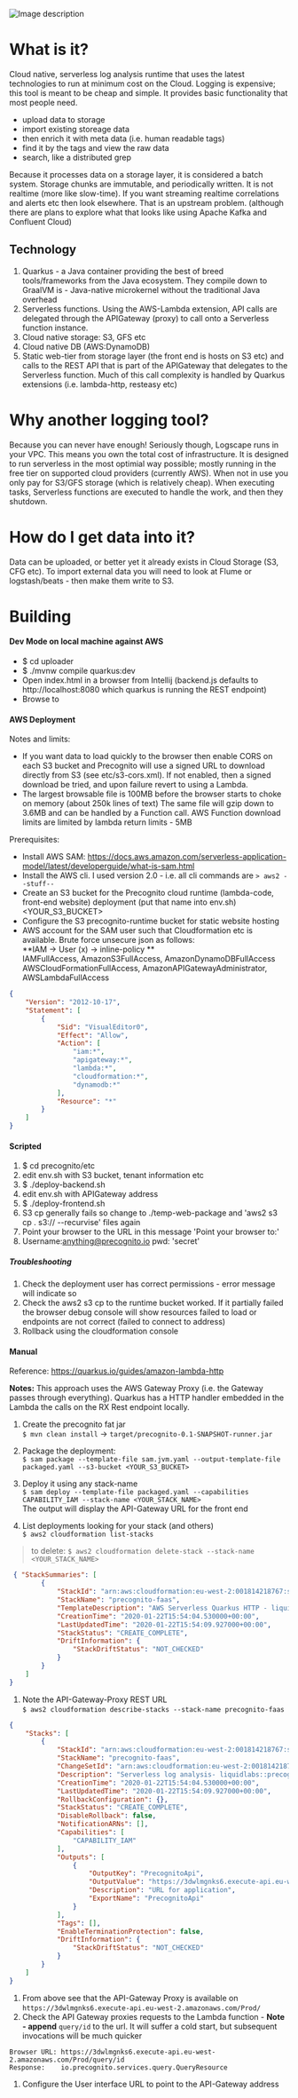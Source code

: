 
![Image description](img/precog-logo.png)

# What is it?

Cloud native, serverless log analysis runtime that uses the latest technologies to run at minimum cost on the Cloud. 
Logging is expensive; this tool is meant to be cheap and simple. It provides basic 
functionality that most people need. 
* upload data to storage
* import existing storeage data
* then enrich it with meta data (i.e. human readable tags)
* find it by the tags and view the raw data
* search, like a distributed grep

Because it processes data on a storage layer, it is considered a batch system. 
Storage chunks are immutable, and periodically written. It is not realtime (more like slow-time). 
If you want streaming realtime correlations and alerts etc then look elsewhere. That is an upstream problem.
 (although there are plans to explore what that looks like using Apache Kafka and Confluent Cloud) 

## Technology
1. Quarkus - a Java container providing the best of breed tools/frameworks from the Java ecosystem. They compile down to GraalVM is - Java-native microkernel without the traditional Java overhead
2. Serverless functions. Using the AWS-Lambda extension, API calls are delegated through the APIGateway (proxy) to call onto a Serverless function instance.
3. Cloud native storage: S3, GFS etc
4. Cloud native DB (AWS:DynamoDB)
5. Static web-tier from storage layer (the front end is hosts on S3 etc) and calls to the REST API
 that is part of the APIGateway that delegates to the Serverless function. Much of this call complexity is handled by Quarkus extensions (i.e. lambda-http, resteasy etc)

# Why another logging tool?

Because you can never have enough! 
Seriously though, Logscape runs in your VPC. This means you own the total 
cost of infrastructure. It is designed to run serverless in the most optimial 
way possible; mostly running in the free tier on supported cloud providers
 (currently AWS). When not in use you only pay for S3/GFS storage (which is relatively cheap). 
 When executing tasks, Serverless functions are executed to handle the work, and then they shutdown.
 
 

# How do I get data into it?
Data can be uploaded, or better yet it already exists in Cloud Storage (S3, CFG etc). To import external data you will need to look at Flume or logstash/beats - then make them write to S3.


# Building

#### Dev Mode on local machine against AWS
* $ cd uploader
* $ ./mvnw compile quarkus:dev
* Open index.html in a browser from Intellij (backend.js defaults to http://localhost:8080 which quarkus is running the REST endpoint)
* Browse to 


#### AWS Deployment

Notes and limits: 
- If you want data to load quickly to the browser then enable CORS on each S3 bucket and 
Precognito will use a signed URL to download directly from S3 (see etc/s3-cors.xml). 
If not enabled, then a signed download be tried, and upon failure revert to using a Lambda.
- The largest browsable file is 100MB before the browser starts to choke on memory (about 250k lines of text) 
The same file will gzip down to 3.6MB and can be handled by a Function call. AWS Function download limits are limited by lambda return limits -  5MB   

Prerequisites: 
- Install AWS SAM: https://docs.aws.amazon.com/serverless-application-model/latest/developerguide/what-is-sam.html
- Install the AWS cli. I used version 2.0 - i.e. all cli commands are `> aws2 --stuff--`
- Create an S3 bucket for the Precognito cloud runtime (lambda-code, front-end website) deployment (put that name into env.sh) <YOUR_S3_BUCKET>
- Configure the S3 precognito-runtime bucket for static website hosting
- AWS account for the SAM user such that Cloudformation etc is available. Brute force unsecure json as follows: <br>
    **IAM -> User (x) -> inline-policy ** <BR>
    IAMFullAccess,   AmazonS3FullAccess,  AmazonDynamoDBFullAccess  
    AWSCloudFormationFullAccess,  AmazonAPIGatewayAdministrator, AWSLambdaFullAccess

```json
{
    "Version": "2012-10-17",
    "Statement": [
        {
            "Sid": "VisualEditor0",
            "Effect": "Allow",
            "Action": [
                "iam:*",
                "apigateway:*",
                "lambda:*",
                "cloudformation:*",
                "dynamodb:*"
            ],
            "Resource": "*"
        }
    ]
}
```

#### Scripted
1. $ cd precognito/etc
1. edit env.sh with S3 bucket, tenant information etc
1. $ ./deploy-backend.sh
1. edit env.sh with APIGateway address
1. $ ./deploy-frontend.sh 
1. S3 cp generally fails so change to ./temp-web-package and 'aws2 s3 cp . s3://<BUCKET> --recurvise' files again
1. Point your browser to the URL in this message 'Point your browser to:'
1. Username:anything@precognito.io pwd: 'secret'

##### Troubleshooting
1. Check the deployment user has correct permissions - error message will indicate so
1. Check the aws2 s3 cp to the runtime bucket worked. If it partially failed the browser debug console will show resources failed to load or endpoints are not correct (failed to connect to address)
1. Rollback using the cloudformation console

#### Manual

Reference: https://quarkus.io/guides/amazon-lambda-http


**Notes:**
This approach uses the AWS Gateway Proxy (i.e. the Gateway passes through everything). Quarkus has a HTTP handler embedded in the Lambda the calls on the RX Rest endpoint locally.
1. Create the precognito fat jar <br>
 `$ mvn clean install` ->
 `target/precognito-0.1-SNAPSHOT-runner.jar`<br>
1. Package the deployment:<br>
 `$ sam package --template-file sam.jvm.yaml --output-template-file packaged.yaml --s3-bucket <YOUR_S3_BUCKET>`
1. Deploy it using any stack-name<br>
`$ sam deploy --template-file packaged.yaml --capabilities CAPABILITY_IAM --stack-name <YOUR_STACK_NAME>`<br>
The output will display the API-Gateway URL for the front end

1. List deployments looking for your stack (and others)<br>
`$ aws2 cloudformation list-stacks`<br>
> to delete: 
> `$ aws2 cloudformation delete-stack --stack-name <YOUR_STACK_NAME>`

```json
 { "StackSummaries": [
        {
            "StackId": "arn:aws:cloudformation:eu-west-2:001814218767:stack/precognito-faas/6a5712b0-3d2f-11ea-8738-021679f87d94",
            "StackName": "precognito-faas",
            "TemplateDescription": "AWS Serverless Quarkus HTTP - liquidlabs::precognito",
            "CreationTime": "2020-01-22T15:54:04.530000+00:00",
            "LastUpdatedTime": "2020-01-22T15:54:09.927000+00:00",
            "StackStatus": "CREATE_COMPLETE",
            "DriftInformation": {
                "StackDriftStatus": "NOT_CHECKED"
            }
        }
    ]
}
```
1. Note the API-Gateway-Proxy REST URL<br>
`$ aws2 cloudformation describe-stacks --stack-name precognito-faas`
```json
{
    "Stacks": [
        {
            "StackId": "arn:aws:cloudformation:eu-west-2:001814218767:stack/precognito-faas/6a5712b0-3d2f-11ea-8738-021679f87d94",
            "StackName": "precognito-faas",
            "ChangeSetId": "arn:aws:cloudformation:eu-west-2:001814218767:changeSet/samcli-deploy1579708443/2f0ce821-122f-40b5-ad6f-26861bc64daf",
            "Description": "Serverless log analysis- liquidlabs::precognito",
            "CreationTime": "2020-01-22T15:54:04.530000+00:00",
            "LastUpdatedTime": "2020-01-22T15:54:09.927000+00:00",
            "RollbackConfiguration": {},
            "StackStatus": "CREATE_COMPLETE",
            "DisableRollback": false,
            "NotificationARNs": [],
            "Capabilities": [
                "CAPABILITY_IAM"
            ],
            "Outputs": [
                {
                    "OutputKey": "PrecognitoApi",
                    "OutputValue": "https://3dwlmgnks6.execute-api.eu-west-2.amazonaws.com/Prod/",
                    "Description": "URL for application",
                    "ExportName": "PrecognitoApi"
                }
            ],
            "Tags": [],
            "EnableTerminationProtection": false,
            "DriftInformation": {
                "StackDriftStatus": "NOT_CHECKED"
            }
        }
    ]
}
```
1. From above see that the API-Gateway Proxy is available on <br>
`https://3dwlmgnks6.execute-api.eu-west-2.amazonaws.com/Prod/`
1. Check the API Gateway proxies requests to the Lambda function - **Note - append** `query/id` to the url. It will suffer a cold start, but subsequent invocations will be much quicker
 
```
Browser URL: https://3dwlmgnks6.execute-api.eu-west-2.amazonaws.com/Prod/query/id
Response:    io.precognito.services.query.QueryResource
```
1. Configure the User interface URL to point to the API-Gateway address